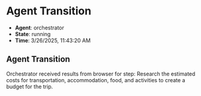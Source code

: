 # Agent Transition

- **Agent**: orchestrator
- **State**: running
- **Time**: 3/26/2025, 11:43:20 AM

## Agent Transition

Orchestrator received results from browser for step: Research the estimated costs for transportation, accommodation, food, and activities to create a budget for the trip.

